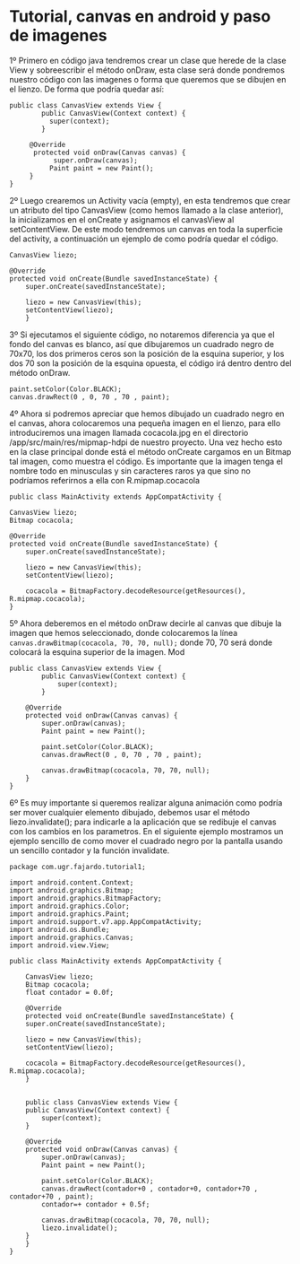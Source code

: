 
# Tutorial, canvas en android y paso de imagenes


1º Primero en código java tendremos crear un clase que herede de la clase View y sobreescribir el método onDraw, esta clase será donde pondremos nuestro código con las imagenes o forma que queremos que se dibujen en el lienzo. De forma que podría quedar así:

	public class CanvasView extends View {
        	public CanvasView(Context context) {
          	  super(context);
        	}

       	 @Override
      	  protected void onDraw(Canvas canvas) {
         	   super.onDraw(canvas);
          	  Paint paint = new Paint();
       	 }
	}


2º Luego crearemos un Activity vacía (empty), en esta tendremos que crear un atributo del tipo CanvasView (como hemos llamado a la clase anterior), la inicializamos en el  onCreate y asignamos el canvasView al setContentView. De este modo tendremos un canvas en toda la superficie del activity, a continuación un ejemplo de como podría quedar el código.

	CanvasView liezo;

	@Override
	protected void onCreate(Bundle savedInstanceState) {
		super.onCreate(savedInstanceState);
        
		liezo = new CanvasView(this);
		setContentView(liezo);
    	}

3º Si ejecutamos el siguiente código, no notaremos diferencia ya que el fondo del canvas es blanco, así que dibujaremos un cuadrado negro de 70x70, los dos primeros ceros son la posición de la esquina superior, y los dos 70 son la posición de la esquina opuesta, el código irá dentro dentro del método onDraw.

	paint.setColor(Color.BLACK);
	canvas.drawRect(0 , 0, 70 , 70 , paint);


4º Ahora si podremos apreciar que hemos dibujado un cuadrado negro en el canvas, ahora colocaremos una pequeña imagen en el lienzo, para ello introduciremos una imagen llamada cocacola.jpg en el directorio /app/src/main/res/mipmap-hdpi de nuestro proyecto. Una vez hecho esto en la clase principal donde está el método onCreate cargamos en un Bitmap tal imagen, como muestra el código. Es importante que la imagen tenga el nombre todo en minusculas y sin caracteres raros ya que sino no podríamos referirnos a ella con R.mipmap.cocacola

	public class MainActivity extends AppCompatActivity {

	CanvasView liezo;
	Bitmap cocacola;

	@Override
	protected void onCreate(Bundle savedInstanceState) {
		super.onCreate(savedInstanceState);

		liezo = new CanvasView(this);
		setContentView(liezo);

		cocacola = BitmapFactory.decodeResource(getResources(),  R.mipmap.cocacola);
	}


5º Ahora deberemos en el método onDraw decirle al canvas que dibuje la imagen que hemos seleccionado, donde colocaremos la línea `canvas.drawBitmap(cocacola, 70, 70, null);` donde 70, 70 será donde colocará la esquina superior de la imagen. Mod

	public class CanvasView extends View {
        	public CanvasView(Context context) {
            	super(context);
        	}

		@Override
		protected void onDraw(Canvas canvas) {
			super.onDraw(canvas);
			Paint paint = new Paint();

			paint.setColor(Color.BLACK);
			canvas.drawRect(0 , 0, 70 , 70 , paint);

			canvas.drawBitmap(cocacola, 70, 70, null);
		}
	}

6º Es muy importante si queremos realizar alguna animación como podría ser mover cualquier elemento dibujado, debemos usar el método liezo.invalidate(); para indicarle a la aplicación que se redibuje el canvas con los cambios en los parametros. En el siguiente ejemplo mostramos un ejemplo sencillo de como mover el cuadrado negro por la pantalla usando un sencillo contador y la función invalidate.


	package com.ugr.fajardo.tutorial1;

	import android.content.Context;
	import android.graphics.Bitmap;
	import android.graphics.BitmapFactory;
	import android.graphics.Color;
	import android.graphics.Paint;
	import android.support.v7.app.AppCompatActivity;
	import android.os.Bundle;
	import android.graphics.Canvas;
	import android.view.View;

	public class MainActivity extends AppCompatActivity {

	    CanvasView liezo;
	    Bitmap cocacola;
	    float contador = 0.0f;

	    @Override
	    protected void onCreate(Bundle savedInstanceState) {
		super.onCreate(savedInstanceState);

		liezo = new CanvasView(this);
		setContentView(liezo);

		cocacola = BitmapFactory.decodeResource(getResources(),  R.mipmap.cocacola);
	    }


	    public class CanvasView extends View {
		public CanvasView(Context context) {
		    super(context);
		}

		@Override
		protected void onDraw(Canvas canvas) {
		    super.onDraw(canvas);
		    Paint paint = new Paint();

		    paint.setColor(Color.BLACK);
		    canvas.drawRect(contador+0 , contador+0, contador+70 , contador+70 , paint);
		    contador=+ contador + 0.5f;

		    canvas.drawBitmap(cocacola, 70, 70, null);
		    liezo.invalidate();
		}
	    }
	}


	
